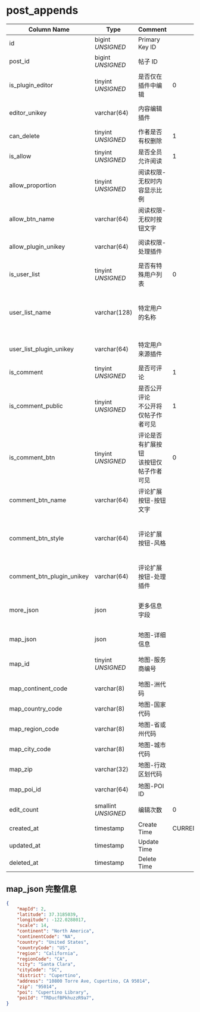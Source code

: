 # post_appends

| Column Name | Type | Comment | Default | Null | Remark |
| --- | --- | --- | --- | --- | --- |
| id | bigint *UNSIGNED* | Primary Key ID | | NO | 自动递增 |
| post_id | bigint *UNSIGNED* | 帖子 ID |  | NO | 关联字段 [posts->id](posts.md) |
| is_plugin_editor | tinyint *UNSIGNED* | 是否仅在插件中编辑 | 0 | NO | 0.否 / 1.是 |
| editor_unikey | varchar(64) | 内容编辑插件 |  | YES | 关联字段 [plugins->unikey](../plugins/plugins.md) |
| can_delete | tinyint *UNSIGNED* | 作者是否有权删除 | 1 | NO | 0.否 / 1.是 |
| is_allow | tinyint *UNSIGNED* | 是否全员允许阅读 | 1 | NO | 0.否 / 1.是 |
| allow_proportion | tinyint *UNSIGNED* | 阅读权限-无权时内容显示比例 |  | YES | 百分比<br>30 代表显示 30% 的内容 |
| allow_btn_name | varchar(64) | 阅读权限-无权时按钮文字 |  | YES | **多语言** |
| allow_plugin_unikey | varchar(64) | 阅读权限-处理插件 |  | YES | 关联字段 [plugins->unikey](../plugins/plugins.md) |
| is_user_list | tinyint *UNSIGNED* | 是否有特殊用户列表 | 0 | NO | 0.否 / 1.是 |
| user_list_name | varchar(128) | 特定用户的名称 |  | YES | **多语言**<br>比如：打赏用户、购买用户、已下载用户 |
| user_list_plugin_unikey | varchar(64) | 特定用户来源插件 |  | YES | 关联字段 [plugins->unikey](../plugins/plugins.md) |
| is_comment | tinyint *UNSIGNED* | 是否可评论 | 1 | NO |  0.否 / 1.是 |
| is_comment_public | tinyint *UNSIGNED* | 是否公开评论<br>不公开将仅帖子作者可见 | 1 | NO | 0.否 / 1.是 |
| is_comment_btn | tinyint *UNSIGNED* | 评论是否有扩展按钮<br>该按钮仅帖子作者可见 | 0 | NO | 0.否 / 1.是 |
| comment_btn_name | varchar(64) | 评论扩展按钮-按钮文字 |  | YES | **多语言** |
| comment_btn_style | varchar(64) | 评论扩展按钮-风格 |  | YES | primary / secondary / success / danger / warning / info |
| comment_btn_plugin_unikey | varchar(64) | 评论扩展按钮-处理插件 |  | YES | 关联字段 [plugins->unikey](../plugins/plugins.md) |
| more_json | json | 更多信息字段 |  | YES | 比如发布者 IP 位置名、设备名等 |
| map_json | json | 地图-详细信息 |  | YES |  |
| map_id | tinyint *UNSIGNED* | 地图-服务商编号 |  | YES | 来源地图服务商键值字典 |
| map_continent_code | varchar(8) | 地图-洲代码 |  | YES | 亚洲 AS |
| map_country_code | varchar(8) | 地图-国家代码 |  | YES | 中国 CN |
| map_region_code | varchar(8) | 地图-省或州代码 |  | YES | 江苏 JS |
| map_city_code | varchar(8) | 地图-城市代码 |  | YES | 苏州 SZ |
| map_zip | varchar(32) | 地图-行政区划代码 |  | YES | 215000 |
| map_poi_id | varchar(64) | 地图-POI ID |  | YES | 地图服务商专属 ID |
| edit_count | smallint *UNSIGNED* | 编辑次数 | 0 | NO | 共编辑了几次 |
| created_at | timestamp | Create Time | CURRENT_TIMESTAMP | NO |  |
| updated_at | timestamp | Update Time |  | YES |  |
| deleted_at | timestamp | Delete Time |  | YES |  |

## map_json 完整信息

```json
{
    "mapId": 2,
    "latitude": 37.3185039,
    "longitude": -122.0288017,
    "scale": 14,
    "continent": "North America",
    "continentCode": "NA",
    "country": "United States",
    "countryCode": "US",
    "region": "California",
    "regionCode": "CA",
    "city": "Santa Clara",
    "cityCode": "SC",
    "district": "Cupertino",
    "address": "10800 Torre Ave, Cupertino, CA 95014",
    "zip": "95014",
    "poi": "Cupertino Library",
    "poiId": "TRDucfBPkhuzzR9a7",
}
```

